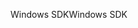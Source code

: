 <span data-ttu-id="98b13-101">Windows SDK</span><span class="sxs-lookup"><span data-stu-id="98b13-101">Windows SDK</span></span>